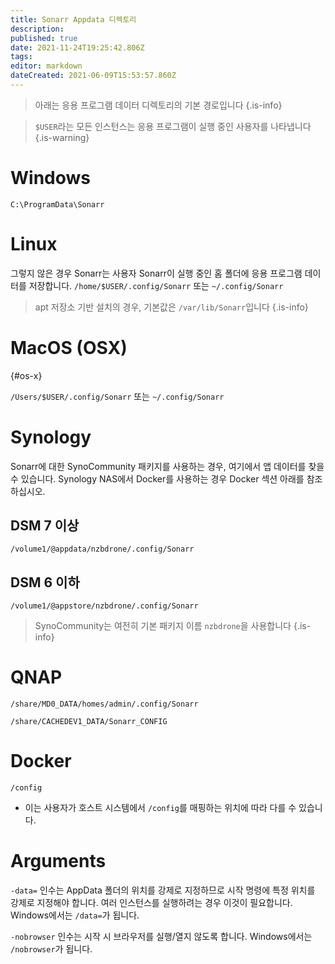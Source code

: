 ```yaml
---
title: Sonarr Appdata 디렉토리
description: 
published: true
date: 2021-11-24T19:25:42.806Z
tags: 
editor: markdown
dateCreated: 2021-06-09T15:53:57.860Z
---
```


> 아래는 응용 프로그램 데이터 디렉토리의 기본 경로입니다 {.is-info}

> `$USER`라는 모든 인스턴스는 응용 프로그램이 실행 중인 사용자를 나타냅니다 {.is-warning}

# Windows

`C:\ProgramData\Sonarr`

# Linux

그렇지 않은 경우 Sonarr는 사용자 Sonarr이 실행 중인 홈 폴더에 응용 프로그램 데이터를 저장합니다. `/home/$USER/.config/Sonarr` 또는 `~/.config/Sonarr`

> apt 저장소 기반 설치의 경우, 기본값은 `/var/lib/Sonarr`입니다
{.is-info}

# MacOS (OSX)

{#os-x}

`/Users/$USER/.config/Sonarr` 또는 `~/.config/Sonarr`

# Synology

Sonarr에 대한 SynoCommunity 패키지를 사용하는 경우, 여기에서 앱 데이터를 찾을 수 있습니다. Synology NAS에서 Docker를 사용하는 경우 Docker 섹션 아래를 참조하십시오.

## DSM 7 이상

`/volume1/@appdata/nzbdrone/.config/Sonarr`

## DSM 6 이하

`/volume1/@appstore/nzbdrone/.config/Sonarr`

> SynoCommunity는 여전히 기본 패키지 이름 `nzbdrone`을 사용합니다 {.is-info}

# QNAP

`/share/MD0_DATA/homes/admin/.config/Sonarr`

`/share/CACHEDEV1_DATA/Sonarr_CONFIG`

# Docker

`/config`

- 이는 사용자가 호스트 시스템에서 `/config`를 매핑하는 위치에 따라 다를 수 있습니다.

# Arguments

`-data=` 인수는 AppData 폴더의 위치를 강제로 지정하므로 시작 명령에 특정 위치를 강제로 지정해야 합니다. 여러 인스턴스를 실행하려는 경우 이것이 필요합니다. Windows에서는 `/data=`가 됩니다.

`-nobrowser` 인수는 시작 시 브라우저를 실행/열지 않도록 합니다. Windows에서는 `/nobrowser`가 됩니다.